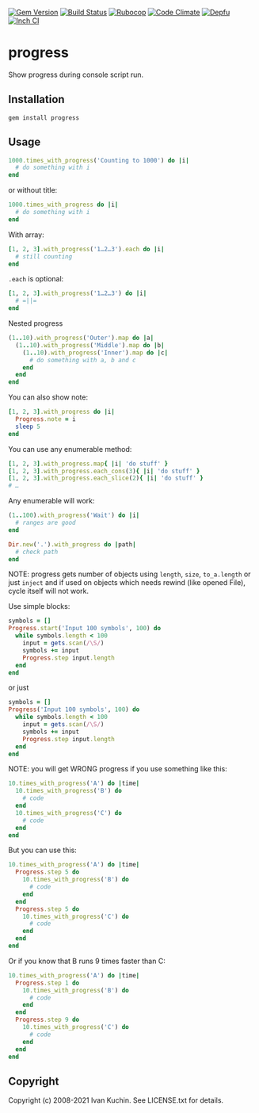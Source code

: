 [![Gem Version](https://img.shields.io/gem/v/progress?logo=rubygems)](https://rubygems.org/gems/progress)
[![Build Status](https://img.shields.io/github/actions/workflow/status/toy/progress/check.yml?logo=github)](https://github.com/toy/progress/actions/workflows/check.yml)
[![Rubocop](https://img.shields.io/github/actions/workflow/status/toy/progress/rubocop.yml?label=rubocop&logo=rubocop)](https://github.com/toy/progress/actions/workflows/rubocop.yml)
[![Code Climate](https://img.shields.io/codeclimate/maintainability/toy/progress?logo=codeclimate)](https://codeclimate.com/github/toy/progress)
[![Depfu](https://img.shields.io/depfu/toy/progress)](https://depfu.com/github/toy/progress)
[![Inch CI](https://inch-ci.org/github/toy/progress.svg?branch=master)](https://inch-ci.org/github/toy/progress)

# progress

Show progress during console script run.

## Installation

    gem install progress

## Usage

```ruby
1000.times_with_progress('Counting to 1000') do |i|
  # do something with i
end
```

or without title:

```ruby
1000.times_with_progress do |i|
  # do something with i
end
```

With array:

```ruby
[1, 2, 3].with_progress('1…2…3').each do |i|
  # still counting
end
```

`.each` is optional:

```ruby
[1, 2, 3].with_progress('1…2…3') do |i|
  # =||=
end
```

Nested progress

```ruby
(1..10).with_progress('Outer').map do |a|
  (1..10).with_progress('Middle').map do |b|
    (1..10).with_progress('Inner').map do |c|
      # do something with a, b and c
    end
  end
end
```

You can also show note:

```ruby
[1, 2, 3].with_progress do |i|
  Progress.note = i
  sleep 5
end
```

You can use any enumerable method:

```ruby
[1, 2, 3].with_progress.map{ |i| 'do stuff' }
[1, 2, 3].with_progress.each_cons(3){ |i| 'do stuff' }
[1, 2, 3].with_progress.each_slice(2){ |i| 'do stuff' }
# …
```

Any enumerable will work:

```ruby
(1..100).with_progress('Wait') do |i|
  # ranges are good
end

Dir.new('.').with_progress do |path|
  # check path
end
```

NOTE: progress gets number of objects using `length`, `size`, `to_a.length` or just `inject` and if used on objects which needs rewind (like opened File), cycle itself will not work.

Use simple blocks:

```ruby
symbols = []
Progress.start('Input 100 symbols', 100) do
  while symbols.length < 100
    input = gets.scan(/\S/)
    symbols += input
    Progress.step input.length
  end
end
```

or just

```ruby
symbols = []
Progress('Input 100 symbols', 100) do
  while symbols.length < 100
    input = gets.scan(/\S/)
    symbols += input
    Progress.step input.length
  end
end
```

NOTE: you will get WRONG progress if you use something like this:

```ruby
10.times_with_progress('A') do |time|
  10.times_with_progress('B') do
    # code
  end
  10.times_with_progress('C') do
    # code
  end
end
```

But you can use this:

```ruby
10.times_with_progress('A') do |time|
  Progress.step 5 do
    10.times_with_progress('B') do
      # code
    end
  end
  Progress.step 5 do
    10.times_with_progress('C') do
      # code
    end
  end
end
```

Or if you know that B runs 9 times faster than C:

```ruby
10.times_with_progress('A') do |time|
  Progress.step 1 do
    10.times_with_progress('B') do
      # code
    end
  end
  Progress.step 9 do
    10.times_with_progress('C') do
      # code
    end
  end
end
```

## Copyright

Copyright (c) 2008-2021 Ivan Kuchin. See LICENSE.txt for details.
